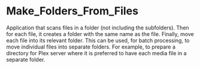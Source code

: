 # Make_Folders_From_Files
Application that scans files in a folder (not including the subfolders). Then for each file, it creates a folder with the same name as the file. Finally, move each file into its relevant folder.
This can be used, for batch processing, to move individual files into separate folders. For example, to prepare a directory for Plex server where it is preferred to have each media file in a separate folder.
